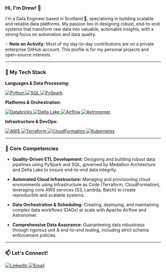 ### Hi, I'm Drew! 👋

I'm a Data Engineer based in Scotland 🏴󠁧󠁢󠁳󠁣󠁴󠁿, specialising in building scalable and reliable data platforms. My passion lies in designing robust, end-to-end systems that transform raw data into valuable, actionable insights, with a strong focus on automation and data quality.

💡 **Note on Activity:** Most of my day-to-day contributions are on a private enterprise GitHub account. This profile is for my personal projects and open-source interests.

---

### 🚀 My Tech Stack

**Languages & Data Processing:**
<p>
  <a href="https://www.python.org" target="_blank" rel="noreferrer">
    <img src="https://img.shields.io/badge/Python-3776AB?style=for-the-badge&logo=python&logoColor=white" alt="Python"/>
  </a>
  <a href="https://en.wikipedia.org/wiki/SQL" target="_blank" rel="noreferrer">
    <img src="https://img.shields.io/badge/SQL-4479A1?style=for-the-badge&logo=postgresql&logoColor=white" alt="SQL"/>
  </a>
  <a href="https://spark.apache.org/" target="_blank" rel="noreferrer">
    <img src="https://img.shields.io/badge/PySpark-E25A1C?style=for-the-badge&logo=apache-spark&logoColor=white" alt="PySpark"/>
  </a>
</p>

**Platforms & Orchestration:**
<p>
  <a href="https://www.databricks.com/" target="_blank" rel="noreferrer">
    <img src="https://img.shields.io/badge/Databricks-FF3621?style=for-the-badge&logo=databricks&logoColor=white" alt="Databricks"/>
  </a>
  <a href="https://delta.io/" target="_blank" rel="noreferrer">
    <img src="https://img.shields.io/badge/Delta_Lake-00425A?style=for-the-badge&logo=linux&logoColor=white" alt="Delta Lake"/>
  </a>
  <a href="https://airflow.apache.org/" target="_blank" rel="noreferrer">
    <img src="https://img.shields.io/badge/Apache_Airflow-017CEE?style=for-the-badge&logo=apache-airflow&logoColor=white" alt="Airflow"/>
  </a>
  <a href="https://www.astronomer.io/" target="_blank" rel="noreferrer">
    <img src="https://img.shields.io/badge/Astronomer-2495D2?style=for-the-badge&logo=astronomer&logoColor=white" alt="Astronomer"/>
  </a>
</p>

**Infrastructure & DevOps:**
<p>
  <a href="https://aws.amazon.com/" target="_blank" rel="noreferrer">
    <img src="https://img.shields.io/badge/Amazon_AWS-232F3E?style=for-the-badge&logo=amazon-aws&logoColor=white" alt="AWS"/>
  </a>
  <a href="https://www.terraform.io/" target="_blank" rel="noreferrer">
    <img src="https://img.shields.io/badge/Terraform-7B42BC?style=for-the-badge&logo=terraform&logoColor=white" alt="Terraform"/>
  </a>
  <a href="https://aws.amazon.com/cloudformation/" target="_blank" rel="noreferrer">
    <img src="https://img.shields.io/badge/AWS_CloudFormation-FF9900?style=for-the-badge&logo=aws-cloudformation&logoColor=white" alt="CloudFormation"/>
  </a>
  <a href="https://kubernetes.io/" target="_blank" rel="noreferrer">
    <img src="https://img.shields.io/badge/Kubernetes-326CE5?style=for-the-badge&logo=kubernetes&logoColor=white" alt="Kubernetes"/>
  </a>
</p>

---

### 🎯 Core Competencies

- **Quality-Driven ETL Development:** Designing and building robust data pipelines using PySpark and SQL, governed by Medallion Architecture and Delta Lake to ensure end-to-end data integrity.

- **Automated Cloud Infrastructure:** Managing and provisioning cloud environments using Infrastructure as Code (Terraform, CloudFormation), leveraging core AWS services (S3, Lambda, Batch) to create reproducible and scalable systems.

- **Data Orchestration & Scheduling:** Creating, deploying, and maintaining complex data workflows (DAGs) at scale with Apache Airflow and Astronomer.

- **Comprehensive Data Assurance:** Guaranteeing data robustness through rigorous unit & end-to-end testing, including strict schema enforcement policies.

---

### 📫 Let's Connect!

<p>
  <a href="https://www.linkedin.com/in/andrew-crossan-83618095" target="_blank">
    <img src="https://img.shields.io/badge/LinkedIn-0077B5?style=for-the-badge&logo=linkedin&logoColor=white" alt="LinkedIn"/>
  </a>
  <a href="mailto:andrewcrossanit@gmail.com" target="_blank">
    <img src="https://img.shields.io/badge/Email-D14836?style=for-the-badge&logo=gmail&logoColor=white" alt="Email"/>
  </a>
</p>
